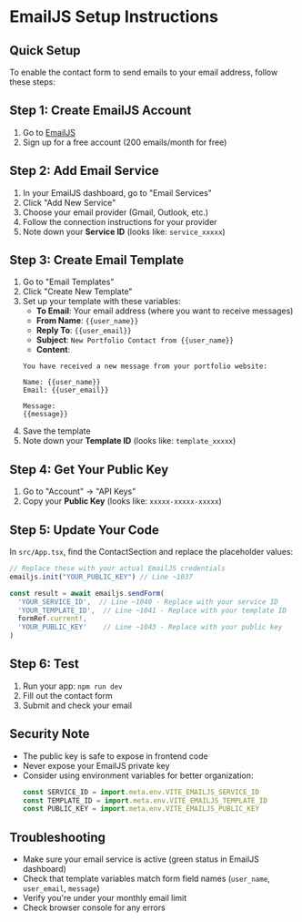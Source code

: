 # EmailJS Setup Instructions

## Quick Setup

To enable the contact form to send emails to your email address, follow these steps:

## Step 1: Create EmailJS Account
1. Go to [EmailJS](https://www.emailjs.com/)
2. Sign up for a free account (200 emails/month for free)

## Step 2: Add Email Service
1. In your EmailJS dashboard, go to "Email Services"
2. Click "Add New Service"
3. Choose your email provider (Gmail, Outlook, etc.)
4. Follow the connection instructions for your provider
5. Note down your **Service ID** (looks like: `service_xxxxx`)

## Step 3: Create Email Template
1. Go to "Email Templates"
2. Click "Create New Template"
3. Set up your template with these variables:
   - **To Email**: Your email address (where you want to receive messages)
   - **From Name**: `{{user_name}}`
   - **Reply To**: `{{user_email}}`
   - **Subject**: `New Portfolio Contact from {{user_name}}`
   - **Content**: 
   ```
   You have received a new message from your portfolio website:
   
   Name: {{user_name}}
   Email: {{user_email}}
   
   Message:
   {{message}}
   ```
4. Save the template
5. Note down your **Template ID** (looks like: `template_xxxxx`)

## Step 4: Get Your Public Key
1. Go to "Account" → "API Keys"
2. Copy your **Public Key** (looks like: `xxxxx-xxxxx-xxxxx`)

## Step 5: Update Your Code
In `src/App.tsx`, find the ContactSection and replace the placeholder values:

```javascript
// Replace these with your actual EmailJS credentials
emailjs.init("YOUR_PUBLIC_KEY") // Line ~1037

const result = await emailjs.sendForm(
  'YOUR_SERVICE_ID',  // Line ~1040 - Replace with your service ID
  'YOUR_TEMPLATE_ID',  // Line ~1041 - Replace with your template ID
  formRef.current!,
  'YOUR_PUBLIC_KEY'    // Line ~1043 - Replace with your public key
)
```

## Step 6: Test
1. Run your app: `npm run dev`
2. Fill out the contact form
3. Submit and check your email

## Security Note
- The public key is safe to expose in frontend code
- Never expose your EmailJS private key
- Consider using environment variables for better organization:
  ```javascript
  const SERVICE_ID = import.meta.env.VITE_EMAILJS_SERVICE_ID
  const TEMPLATE_ID = import.meta.env.VITE_EMAILJS_TEMPLATE_ID
  const PUBLIC_KEY = import.meta.env.VITE_EMAILJS_PUBLIC_KEY
  ```

## Troubleshooting
- Make sure your email service is active (green status in EmailJS dashboard)
- Check that template variables match form field names (`user_name`, `user_email`, `message`)
- Verify you're under your monthly email limit
- Check browser console for any errors